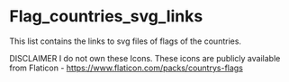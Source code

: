 # Flag_countries_svg_links
This list contains the links to svg files of flags of the countries.

DISCLAIMER
I do not own these Icons.
These icons are publicly available from Flaticon - https://www.flaticon.com/packs/countrys-flags
